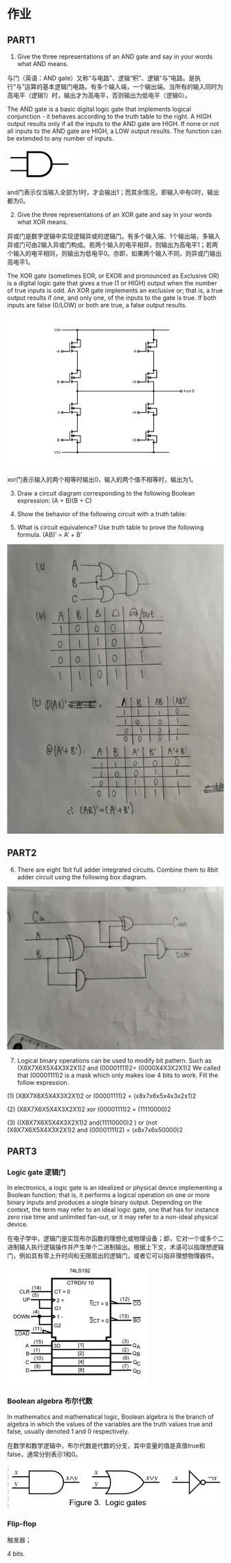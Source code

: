 # 作业

## PART1

1) Give the three representations of an AND gate and say in your words what AND means.

与门（英语：AND gate）又称“与电路”、逻辑“积”、逻辑“与”电路。是执行“与”运算的基本逻辑门电路。有多个输入端，一个输出端。当所有的输入同时为高电平（逻辑1）时，输出才为高电平，否则输出为低电平（逻辑0）。

The AND gate is a basic digital logic gate that implements logical conjunction - it behaves according to the truth table to the right. A HIGH output results only if all the inputs to the AND gate are HIGH. If none or not all inputs to the AND gate are HIGH, a LOW output results. The function can be extended to any number of inputs. 

![](https://github.com/utaZ/zwr-homework/blob/gh-pages/images/150px-AND_ANSI.svg.png)

and门表示仅当输入全部为1时，才会输出1；而其余情况，即输入中有0时，输出都为0。

2) Give the three representations of an XOR gate and say in your words what XOR means.

异或门是数字逻辑中实现逻辑异或的逻辑门。有多个输入端、1个输出端，多输入异或门可由2输入异或门构成。若两个输入的电平相异，则输出为高电平1；若两个输入的电平相同，则输出为低电平0。亦即，如果两个输入不同，则异或门输出高电平1。

The XOR gate (sometimes EOR, or EXOR and pronounced as Exclusive OR) is a digital logic gate that gives a true (1 or HIGH) output when the number of true inputs is odd. An XOR gate implements an exclusive or; that is, a true output results if one, and only one, of the inputs to the gate is true. If both inputs are false (0/LOW) or both are true, a false output results. 

![](https://github.com/utaZ/zwr-homework/blob/gh-pages/images/710px-CMOS_XOR_Gate.svg.png)

xor门表示输入的两个相等时输出0，输入的两个值不相等时，输出为1。

3) Draw a circuit diagram corresponding to the following Boolean expression: (A + B)(B + C) 

4) Show the behavior of the following circuit with a truth table:

5) What is circuit equivalence? Use truth table to prove the following formula. (AB)’ = A’ + B’

![](https://github.com/utaZ/zwr-homework/blob/gh-pages/images/webwxgetmsgimg1.jpg)

## PART2

6) There are eight 1bit full adder integrated circuits. Combine them to 8bit adder circuit using the following box diagram.

![](https://github.com/utaZ/zwr-homework/blob/gh-pages/images/webwxgetmsgimg.jpg)

7) Logical binary operations can be used to modify bit pattern. Such as (X8X7X6X5X4X3X2X1)2 and (00001111)2= (0000X4X3X2X1)2 We called that (00001111)2 is a mask which only makes low 4 bits to work. Fill the follow expression.

(1)  (X8X7X6X5X4X3X2X1)2 or (00001111)2 = (x8x7x6x5x4x3x2x1)2 

(2)  (X8X7X6X5X4X3X2X1)2 xor (00001111)2 = (11110000)2 

(3)  ((X8X7X6X5X4X3X2X1)2 and(11110000)2 ) 
or  (not (X8X7X6X5X4X3X2X1)2 and (00001111)2)  =  (x8x7x6x50000)2
 

## PART3

### Logic gate 逻辑门

In electronics, a logic gate is an idealized or physical device implementing a Boolean function; that is, it performs a logical operation on one or more binary inputs and produces a single binary output. Depending on the context, the term may refer to an ideal logic gate, one that has for instance zero rise time and unlimited fan-out, or it may refer to a non-ideal physical device. 

在电子学中，逻辑门是实现布尔函数的理想化或物理设备；即，它对一个或多个二进制输入执行逻辑操作并产生单个二进制输出。根据上下文，术语可以指理想逻辑门，例如具有零上升时间和无限扇出的逻辑门，或者它可以指非理想物理器件。

![](https://github.com/utaZ/zwr-homework/blob/gh-pages/images/330px-74LS192_Symbol.png)

### Boolean algebra 布尔代数

In mathematics and mathematical logic, Boolean algebra is the branch of algebra in which the values of the variables are the truth values true and false, usually denoted 1 and 0 respectively.

在数学和数学逻辑中，布尔代数是代数的分支，其中变量的值是真值true和false，通常分别表示1和0。

![](https://github.com/utaZ/zwr-homework/blob/gh-pages/images/LogicGates.gif)

### Flip-flop

触发器；

4 bits.


